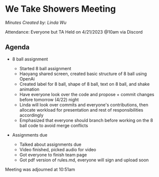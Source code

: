 # We Take Showers Meeting
*Minutes Created by: Linda Wu*

Attendance: Everyone but TA
Held on 4/21/2023 @10am via Discord

## Agenda
- 8 ball assignment
    - Started 8 ball assignment
    - Haoyang shared screen, created basic structure of 8 ball using OpenAi
    - Created label for 8 ball, shape of 8 ball, text on 8 ball, and shake animation
    - Have everyone look over the code and propose + commit changes before tomorrow (4/22) night
    - Linda will look over commits and everyone's contributions, then allocate workload for presentation and rest of responsibilities accordingly
    - Emphasized that everyone should branch before working on the 8 ball code to avoid merge conflicts

- Assignments due
    - Talked about assignments due
    - Video finished, picked audio for video
    - Got everyone to finish team page
    - Got pdf version of rules.md, everyone will sign and upload soon

Meeting was adjourned at 10:51am
